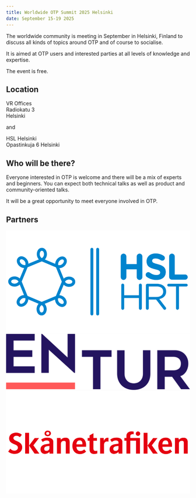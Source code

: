```yaml
---
title: Worldwide OTP Summit 2025 Helsinki
date: September 15-19 2025
---
```


The worldwide community is meeting in September in Helsinki, Finland to discuss all kinds of topics around OTP 
and of course to socialise. 

It is aimed at OTP users and interested parties at all levels of knowledge and expertise.

The event is free.

## Location

VR Offices  
Radiokatu 3  
Helsinki

and

HSL Helsinki  
Opastinkuja 6
Helsinki 

## Who will be there?

Everyone interested in OTP is welcome and there will be a mix of experts and beginners. You can
expect both technical talks as well as product and community-oriented talks.

It will be a great opportunity to meet everyone involved in OTP.

## Partners

![HSL](img/hsl.png)
![Entur](img/entur.png)
![Skanetrafiken](img/skanetrafiken.png)
